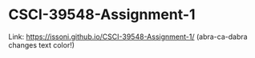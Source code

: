 # CSCI-39548-Assignment-1
Link: https://issoni.github.io/CSCI-39548-Assignment-1/ (abra-ca-dabra changes text color!)
